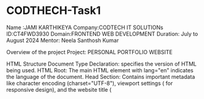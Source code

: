 # CODTHECH-Task1
Name :JAMI KARTHIKEYA
Company:CODTECH IT SOLUTIONs
ID:CT4FWD3930
Domain:FRONTEND WEB DEVELOPMENT
Duration: July to August 2024
Mentor: Neela Santhosh Kumar

Overview of the project
Project: PERSONAL PORTFOLIO WEBSITE

HTML Structure
Document Type Declaration: <!DOCTYPE html> specifies the version of HTML being used.
HTML Root: The main HTML element with lang="en" indicates the language of the document.
Head Section: Contains important metadata like character encoding (charset="UTF-8"), viewport settings (<meta name="viewport" content="width=device-width, initial-scale=1.0"> for responsive design), and the website title (<title>).
Links: It includes links to external resources such as a CSS file (style.css) for styling and Font Awesome (all.min.css) for icons.
Body Structure
.protfolio-container: This is the main container for the entire portfolio website, ensuring it fills the entire viewport height (min-height: 100vh) and uses flexbox for layout.
Navigation (navlist): A horizontal list (ul) styled as a navigation menu with links to different sections (HOME, WORK, ABOUT, PROJECT, SERVICES). The active class indicates the current page.
.left-container: The main content area on the left side, styled with a dark background (#262525) and containing:
Social Icons (icons): Links to social media profiles (Instagram, LinkedIn, Twitter, GitHub).
Content (content): Introduction (Hi! I am Jami Karthikeya), heading (Web Developer.), details about the person's background, and buttons (Hire me, View project).
.right-container: Currently empty in the provided code but could potentially hold additional content in a future iteration.
.design: Decorative elements consisting of two circles with specific styling (background gradients and an image).

CSS Overview
Global Styles: Resets default margin and padding (margin: 0; padding: 0;), ensures all elements use the box model correctly (box-sizing: border-box), and sets the font family to 'Poppins' from Google Fonts.
Layout Styling: Uses flexbox (display: flex) extensively for responsive layout management. Elements like .protfolio-container, .navlist, .left-container, and .right-container are styled to occupy specific portions of the screen (width percentages) and maintain alignment.
Content Styling:
Icons (icons class) styled to be vertically aligned with a gap between them (gap: 3rem).
Text (content) styled with specific fonts, sizes, and colors for readability and aesthetics (color, font-size).
Buttons styled with borders, padding, and transitions for interactive effects (border, padding, transition).
Design Details:
Uses gradients (linear-gradient) and specific color codes (#262525, #3877ff, #5db9ee) to maintain a consistent visual theme.
Hover effects (:hover) on buttons and icons provide visual feedback to user interactions.
Improvements and Considerations
Accessibility: Ensure text contrast (color vs. background) is sufficient for readability, especially on hover effects.
SEO: Enhance SEO by adding more descriptive metadata (<title>, <meta> tags) and optimizing content for search engines.
Responsiveness: Test across various devices (desktops, tablets, mobile phones) to ensure the layout adjusts well (media queries may be useful).
Performance: Optimize images and other assets (image1.jpg referenced in CSS) for faster loading times and a smoother user experience.

